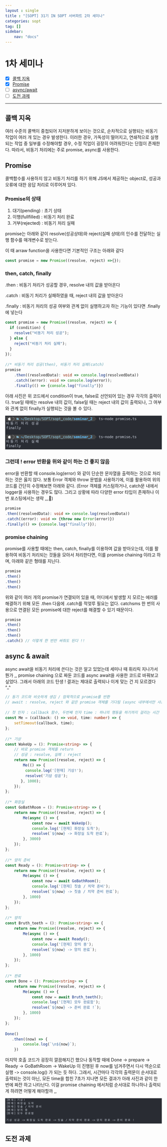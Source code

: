 ```yaml
---
layout : single
title : "[SOPT] 31기 IN SOPT 서버파트 2차 세미나"
categories: sopt
tag: []
sidebar:
    nav: "docs"
---
```


# 1차 세미나

- [x] [콜백 지옥](#콜백-지옥)
- [x] [Promise](#promise)
- [ ] [async/await](#async--await)
- [ ] [도전 과제](#도전-과제)

---

## 콜백 지옥

여러 수준의 콜백이 중첩되어 지저분하게 보이는 것으로, 순차적으로 실행되는 비동기 작업이 여러 개 있는 경우 발생한다. 이러한 경우, 가독성이 떨어지고, 연쇄적으로 실행되는 작업 중 일부를 수정해야할 경우, 수정 작업이 굉장히 어려워진다는 단점이 존재한다. 따라서, 비동기 처리에는 주로 promise, async를 사용한다.

## Promise

콜백함수를 사용하지 않고 비동기 처리를 하기 위해 JS에서 제공하는 object로, 성공과 오류에 대한 응답 처리로 이루어져 있다. 

### Promise의 상태

1. 대기(pending) : 초기 상태
2. 이행(fullfilled) : 비동기 처리 완료
3. 거부(rejected) : 비동기 처리 실패

promise는 아래와 같이 resolve(성공상태)와 reject(실패 상태)의 인수를 전달하는 실행 함수를 매개변수로 받는다. 

이 때 arraw function을 사용한다면 기본적인 구조는 아래와 같다

```typescript
const promise = new Promise((resolve, reject) =>{});
```

### then, catch, finally

.then : 비동기 처리가 성공할 경우, resolve 내의 값을 받아온다

.catch : 비동기 처리가 실패하였을 때, reject 내의 값을 받아온다

.finally : 비동기 처리의 성공 여부와 관계 없이 실행하고자 하는 기능이 있다면 .finally에 넣는다

```typescript
const promise = new Promise((resolve, reject) => {
  if (condition) {
    resolve("비동기 처리 성공");
  } else {
    reject("비동기 처리 실패");
  }
});

//* 비동기 처리 성공(then), 비동기 처리 실패(catch)
promise
    .then((resolvedData): void => console.log(resolvedData))
    .catch((error): void => console.log(error));
    .finally(() => {console.log("finally")})
```

아래 사진은 위 코드에서 condition이 true, false로 선언되어 있는 경우 각각의 출력이다. true일 때에는 resolve 내의 값이, false일 때는 reject 내의 값이 출력되나, 그 여부와 관계 없이 finally가 실행되는 것을 볼 수 있다.

<img src="/images/sopt/4.png">


### 그런데 ! error 반환을 위와 같이 하는 건 좋지 않음

error을 반환할 때 console.log(error) 와 같이 단순한 문자열을 출력하는 것으로 처리하는 것은 옳지 않다. 보통 Error 객체와 throw 문법을 사용하기에, 이를 활용하여 위의 코드를 간단히 수정해보면 아래와 같다. (Error 객체를 커스텀하거나, catch문 내에서 logger을 사용하는 경우도 많다. 그리고 상황에 따라 다양한 error 타입이 존재하나 이번 포스팅에서는 생략 ,,,🫥)

```typescript
promise
.then((resolvedData): void => console.log(resolvedData))
.catch((error): void => {throw new Error(error)})
.finally(() => {console.log("finally")});
```

### promise chaining

promise를 사용할 때에는 then, catch, finally를 이용하여 값을 받아오는데, 이를 활용하여 비동기 처리되는 것들을 모아서 처리한다면, 이를 promise chaining 이라고 하며, 아래와 같은 형태를 지닌다.

```typescript
promise
.then()
.then()
.then()
```

위와 같이 여러 개의 promise가 연결되어 있을 때, 어디에서 발생할 지 모르는 에러를 해결하기 위해 모든 .then 다음에 .catch를 적엊루 필요는 없다. catchsms 한 번의 사용으로 연결된 모든 promise에 대한 reject를 해결할 수 있기 때문이다.

```typescript
promise
.then()
.then()
.then()
.catch() // 이렇게 한 번만 써줘도 된다 !!
```

## async & await

async await을 비동기 처리에 쓴다는 것은 알고 있었는데 세미나 때 휘리릭 지나가서 뭔가 ,, promise chaining 으로 짜둔 코드를 async await을 사용한 코드로 바꿔보고 싶었다. 그래서 아래의 코드 탄생 ! 결과는 제대로 출력되나 이게 맞는 건 지 모르겠다 ^_^

```typescript
// 동기 코드와 비슷하게 생김 / 암묵적으로 promise를 반환
// await : resolve, reject 와 같은 promise 객체를 기다림 (async 내부에서만 사용 가능)

// 첫 인자 : callback 함수, 두번째 인자 time : 하나의 행동을 하기까지 걸리는 시간
const Me = (callback: () => void, time: number) => {
    setTimeout(callback, time);
};
  
//* 기상
const WakeUp = (): Promise<string> => {
    // 바로 promise 객체를 return
    // 성공 : resolve, 실패 : reject
    return new Promise((resolve, reject) => {
        Me(() => {
         console.log('[현재] 기상!');
         resolve('기상 성공');
       }, 1000);
    });
};

//* 화장실
const GoBathRoom = (): Promise<string> => {
    return new Promise((resolve, reject) => {
        Me(async () => {
            const now = await WakeUp();
            console.log('[현재] 화장실 도착');
            resolve(`${now} -> 화장실 도착 완료`);
        }, 3000)
    });
};

//* 양치 준비
const Ready = (): Promise<string> => {
    return new Promise((resolve, reject) => {
        Me(async () => {
            const now = await GoBathRoom();
            console.log('[현재] 칫솔 / 치약 준비');
            resolve(`${now} -> 칫솔 / 치약 준비 완료`);
        }, 1000)
    });
};

//* 양치
const Bruth_teeth = (): Promise<string> => {
    return new Promise((resolve, reject) => {
        Me(async () => {
            const now = await Ready();
            console.log('[현재] 양치 중');
            resolve(`${now} -> 양치 완료`);
        }, 1000)
    });
};

//* 완료
const Done = (): Promise<string> => {
    return new Promise((resolve, reject) => {
        Me(async () => {
            const now = await Bruth_teeth();
            console.log('[현재] 모두 완료함');
            resolve(`${now} -> 준비 완료 !`);
        }, 1000)
    });
};

Done()
   .then((now) => {
        console.log(`\n${now}`);
    })

```

마지막 호출 코드가 굉장히 깔끔해지긴 했으나 동작할 때에 Done -> prepare -> Ready -> GoBathRoom -> WakeUp 이 진행된 후 now를 넘겨주면서 다시 역순으로 실행 -> console.log() 가 되는 듯 하다. 그래서, 시간마다 각각의 출력문이 순서대로 출력되는 것이 아닌, 모든 time을 합친 7초가 지나면 모든 결과가 아래 사진과 같이 한 번에 짜잔 하고 나타난다. 이걸 promise chaining 에서처럼 순서대로 하나하나 출력되게 하려면 어떻게 해야할까 ,,

<img src="/images/sopt/3.png">


## 도전 과제